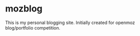 # mozblog

This is my personal blogging site.
Initially created for openmoz blog/portfolio competition.
